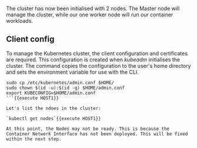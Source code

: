 The cluster has now been initialised with 2 nodes. The Master node will manage the cluster, while our one worker node will run our container workloads.

## Client config

To manage the Kubernetes cluster, the client configuration and certificates are required. This configuration is created when _kubeadm_ initialises the cluster. The command copies the configuration to the user's home directory and sets the environment variable for use with the CLI.

````
sudo cp /etc/kubernetes/admin.conf $HOME/
sudo chown $(id -u):$(id -g) $HOME/admin.conf
export KUBECONFIG=$HOME/admin.conf
```{{execute HOST1}}

Let's list the ndoes in the cluster:

`kubectl get nodes`{{execute HOST1}}

At this point, the Nodes may not be ready. This is because the Container Network Interface has not been deployed. This will be fixed within the next step.
````
